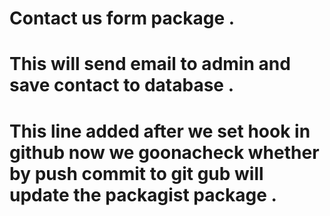 # Contact us form package .
# This will send email to admin and save contact to database . 
# This line added after we set hook in github now we goonacheck whether by push commit to git gub will update the packagist package .